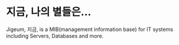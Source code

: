 # 지금, 나의 별들은...

Jigeum, 지금, is a MIB(management information base) for IT systems including
Servers, Databases and more.
